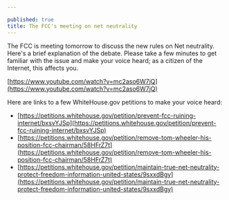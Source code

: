 ```yaml
---

published: true
title: The FCC's meeting on net neutrality
---
```

The FCC is meeting tomorrow to discuss the new rules on Net neutrality. Here's a brief explanation of the debate. Please take a few minutes to get familiar with the issue and make your voice heard; as a citizen of the Internet, this affects you.

[https://www.youtube.com/watch?v=mc2aso6W7jQ](https://www.youtube.com/watch?v=mc2aso6W7jQ)

Here are links to a few WhiteHouse.gov petitions to make your voice heard:

* [https://petitions.whitehouse.gov/petition/prevent-fcc-ruining-internet/bxsvYJSp](https://petitions.whitehouse.gov/petition/prevent-fcc-ruining-internet/bxsvYJSp)
* [https://petitions.whitehouse.gov/petition/remove-tom-wheeler-his-position-fcc-chairman/58HFrZ7t](https://petitions.whitehouse.gov/petition/remove-tom-wheeler-his-position-fcc-chairman/58HFrZ7t)
* [https://petitions.whitehouse.gov/petition/maintain-true-net-neutrality-protect-freedom-information-united-states/9sxxdBgy](https://petitions.whitehouse.gov/petition/maintain-true-net-neutrality-protect-freedom-information-united-states/9sxxdBgy)
